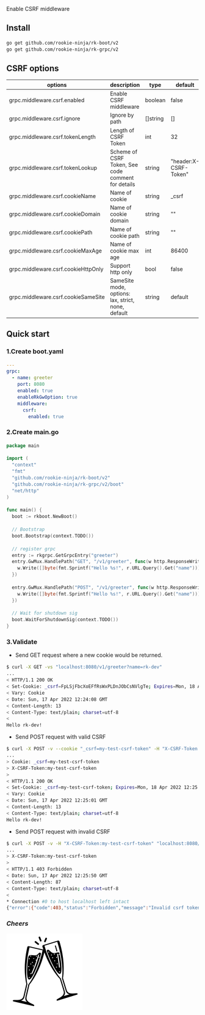 Enable CSRF middleware

## Install
```bash
go get github.com/rookie-ninja/rk-boot/v2
go get github.com/rookie-ninja/rk-grpc/v2
```

## CSRF options
| options                     | description                        | type     | default |
|------------------------------------|----------------------------------------------------|----------|-----------------------|
| grpc.middleware.csrf.enabled        | Enable CSRF middleware                             | boolean  | false                 |
| grpc.middleware.csrf.ignore         | Ignore by path                                     | []string | []                    |
| grpc.middleware.csrf.tokenLength    | Length of CSRF Token                               | int      | 32                    |
| grpc.middleware.csrf.tokenLookup    | Scheme of CSRF Token, See code comment for details | string   | "header:X-CSRF-Token" |
| grpc.middleware.csrf.cookieName     | Name of cookie                                     | string   | _csrf                 |
| grpc.middleware.csrf.cookieDomain   | Name of cookie domain                              | string   | ""                    |
| grpc.middleware.csrf.cookiePath     | Name of cookie path                                | string   | ""                    |
| grpc.middleware.csrf.cookieMaxAge   | Name of cookie max age                             | int      | 86400                 |
| grpc.middleware.csrf.cookieHttpOnly | Support http only                                  | bool     | false                 |
| grpc.middleware.csrf.cookieSameSite | SameSite mode, options: lax, strict, none, default | string   | default               |

## Quick start
### 1.Create boot.yaml
```yaml
---
grpc:
  - name: greeter
    port: 8080
    enabled: true
    enableRkGwOption: true
    middleware:
      csrf:
        enabled: true
```

### 2.Create main.go
```go
package main

import (
  "context"
  "fmt"
  "github.com/rookie-ninja/rk-boot/v2"
  "github.com/rookie-ninja/rk-grpc/v2/boot"
  "net/http"
)

func main() {
  boot := rkboot.NewBoot()

  // Bootstrap
  boot.Bootstrap(context.TODO())

  // register grpc
  entry := rkgrpc.GetGrpcEntry("greeter")
  entry.GwMux.HandlePath("GET", "/v1/greeter", func(w http.ResponseWriter, r *http.Request, pathParams map[string]string) {
    w.Write([]byte(fmt.Sprintf("Hello %s!", r.URL.Query().Get("name"))))
  })

  entry.GwMux.HandlePath("POST", "/v1/greeter", func(w http.ResponseWriter, r *http.Request, pathParams map[string]string) {
    w.Write([]byte(fmt.Sprintf("Hello %s!", r.URL.Query().Get("name"))))
  })

  // Wait for shutdown sig
  boot.WaitForShutdownSig(context.TODO())
}
```

### 3.Validate
- Send GET request where a new cookie would be returned.

```bash
$ curl -X GET -vs "localhost:8080/v1/greeter?name=rk-dev"
...
< HTTP/1.1 200 OK
< Set-Cookie: _csrf=FpLSjFbcXoEFfRsWxPLDnJObCsNVlgTe; Expires=Mon, 18 Apr 2022 12:24:08 GMT
< Vary: Cookie
< Date: Sun, 17 Apr 2022 12:24:08 GMT
< Content-Length: 13
< Content-Type: text/plain; charset=utf-8
< 
Hello rk-dev!
```

- Send POST request with valid CSRF

```bash
$ curl -X POST -v --cookie "_csrf=my-test-csrf-token" -H "X-CSRF-Token:my-test-csrf-token" "localhost:8080/v1/greeter?name=rk-dev"
...
> Cookie: _csrf=my-test-csrf-token
> X-CSRF-Token:my-test-csrf-token
> 
< HTTP/1.1 200 OK
< Set-Cookie: _csrf=my-test-csrf-token; Expires=Mon, 18 Apr 2022 12:25:01 GMT
< Vary: Cookie
< Date: Sun, 17 Apr 2022 12:25:01 GMT
< Content-Length: 13
< Content-Type: text/plain; charset=utf-8
Hello rk-dev!
```

- Send POST request with invalid CSRF

```bash
$ curl -X POST -v -H "X-CSRF-Token:my-test-csrf-token" "localhost:8080/v1/greeter?name=rk-dev"
...
> X-CSRF-Token:my-test-csrf-token
> 
< HTTP/1.1 403 Forbidden
< Date: Sun, 17 Apr 2022 12:25:50 GMT
< Content-Length: 87
< Content-Type: text/plain; charset=utf-8
< 
* Connection #0 to host localhost left intact
{"error":{"code":403,"status":"Forbidden","message":"Invalid csrf token","details":[]}}
```

### _**Cheers**_
![](../../../img/user-guide/cheers.png)